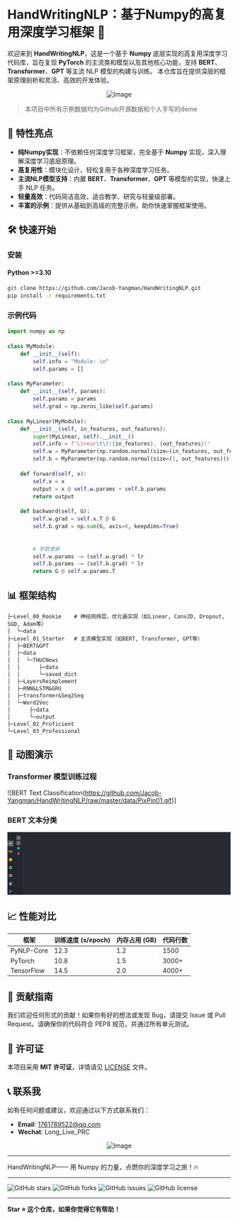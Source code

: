 # HandWritingNLP：基于Numpy的高复用深度学习框架 🚀
欢迎来到 **HandWritingNLP**，这是一个基于 **Numpy** 底层实现的高复用深度学习代码库，旨在复现 **PyTorch** 的主流类和模型以及其他核心功能，支持 **BERT**、**Transformer**、**GPT** 等主流 NLP 模型的构建与训练。
本仓库旨在提供深层的框架原理剖析和灵活、高效的开发体验。

[//]: # (![2c22d7d3a1562c76f693824fdc7d958b]&#40;https://github.com/user-attachments/assets/2b2f51de-bc57-44b8-927a-b0277cd743e0#pic_center&#41;)

<div style="text-align: center;">
  <img src="https://github.com/user-attachments/assets/2b2f51de-bc57-44b8-927a-b0277cd743e0#pic_center" alt="Image">
</div>

> 本项目中所有示例数据均为Github开源数据和个人手写的deme
## 🌟 特性亮点

- **纯Numpy实现**：不依赖任何深度学习框架，完全基于 **Numpy** 实现，深入理解深度学习底层原理。
- **高复用性**：模块化设计，轻松复用于各种深度学习任务。
- **主流NLP模型支持**：内置 **BERT**、**Transformer**、**GPT** 等模型的实现，快速上手 NLP 任务。
- **轻量高效**：代码简洁高效，适合教学、研究与轻量级部署。
- **丰富的示例**：提供从基础到高级的完整示例，助你快速掌握框架使用。

## 🛠️ 快速开始

### 安装

#### Python >=3.10

```bash
git clone https://github.com/Jacob-Yangman/HandWritingNLP.git
pip install -r requirements.txt
```

### 示例代码

```python
import numpy as np

class MyModule:
    def __init__(self):
        self.info = "Module: \n"
        self.params = []

class MyParameter:
    def __init__(self, params):
        self.params = params
        self.grad = np.zeros_like(self.params)

class MyLinear(MyModule):
    def __init__(self, in_features, out_features):
        super(MyLinear, self).__init__()
        self.info = f"Linear\t\t({in_features}, {out_features})"
        self.w = MyParameter(np.random.normal(size=(in_features, out_features)))
        self.b = MyParameter(np.random.normal(size=(1, out_features)))

    def forward(self, x):
        self.x = x
        output = x @ self.w.params + self.b.params
        return output

    def backward(self, G):
        self.w.grad = self.x.T @ G
        self.b.grad = np.sum(G, axis=0, keepdims=True)


        # 参数更新
        self.w.params -= (self.w.grad) * lr
        self.b.params -= (self.b.grad) * lr
        return G @ self.w.params.T
```

## 📊 框架结构

```
├─Level_00_Rookie    # 神经网络层、优化器实现（如Linear, Conv2D, Dropout, SGD, Adam等）
│  └─data
├─Level_01_Starter   # 主流模型实现（如BERT, Transformer, GPT等）
│  ├─BERT&GPT
│  ├─data
│  │  └─THUCNews
│  │      ├─data
│  │      └─saved_dict
│  ├─LayersReimplement
│  ├─RNN&LSTM&GRU
│  ├─transformer&Seq2Seq
│  └─Word2Vec
│      ├─data
│      └─output
├─Level_02_Proficient
└─Level_03_Professional
```

## 🎥 动图演示

### Transformer 模型训练过程
![BERT Text Classification(https://github.com/Jacob-Yangman/HandWritingNLP/raw/master/data/PixPin01.gif)]
### BERT 文本分类
![BERT Text Classification](https://github.com/Jacob-Yangman/HandWritingNLP/raw/master/data/PixPin01.gif)

## 📈 性能对比

| 框架       | 训练速度 (s/epoch) | 内存占用 (GB) | 代码行数 |
| ---------- | ------------------ | ------------- | -------- |
| PyNLP-Core | 12.3               | 1.2           | 1500     |
| PyTorch    | 10.8               | 1.5           | 3000+    |
| TensorFlow | 14.5               | 2.0           | 4000+    |

## 🤝 贡献指南

我们欢迎任何形式的贡献！如果你有好的想法或发现 Bug，请提交 Issue 或 Pull Request。请确保你的代码符合 PEP8 规范，并通过所有单元测试。

## 📜 许可证

本项目采用 **MIT 许可证**，详情请见 [LICENSE](LICENSE) 文件。

## 📞 联系我

如有任何问题或建议，欢迎通过以下方式联系我们：

- **Email**: 1761789522@qq.com
- **Wechat**: Long_Live_PRC

[//]: # (![image]&#40;https://github.com/user-attachments/assets/c0cdb439-831a-4ce7-abac-770ff6c76804#pic_center&#41;)

<div style="text-align: center;">
  <img src="https://github.com/user-attachments/assets/c0cdb439-831a-4ce7-abac-770ff6c76804#pic_center" alt="Image" height=300>
</div>

---

HandWritingNLP—— 用 Numpy 的力量，点燃你的深度学习之旅！🔥

---

![GitHub stars](https://img.shields.io/github/stars/Jacob-Yangman/HandWritingNLP?style=social)
![GitHub forks](https://img.shields.io/github/forks/Jacob-Yangman/HandWritingNLP?style=social)
![GitHub issues](https://img.shields.io/github/issues/Jacob-Yangman/HandWritingNLP)
![GitHub license](https://img.shields.io/github/license/Jacob-Yangman/HandWritingNLP)

---

**Star ⭐ 这个仓库，如果你觉得它有帮助！**

